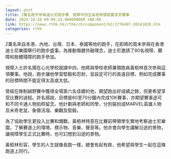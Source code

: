 ```yaml
---
layout: post
title: 2萬名跑手參與迪士尼跑步賽　視障中四生由老師領跑冀享受賽事
date: 2024-10-28 09:09:24.000000000 +08:00
link: https://news.rthk.hk/rthk/ch/component/k2/1776497-20241028.htm
categories: rthk
---
```


2萬名來自本港、內地、台灣、日本、泰國等地的跑手，在即將的周末參與在香港迪士尼樂園舉行的跑步盛事。為推動傷健共融理念，迪士尼邀請了80名視障、聽障和肢體殘障的跑手參加。

視障人士許名揚在心光學校就讀中四，他將與學校老師兼領跑員黃栢林首次參與這項賽事。他說，跑步讓他學習堅毅和忍耐，並設定可行的長遠目標，例如完成賽事的目標時間不能定得太高或太低。

曾經在隊制越野賽中獲得全場第六名佳績的他，期望跑出好成績之餘，但更希望享受比賽的過程。許名揚說，目標是60至70分鐘內完成10K賽事，亦期望賽事途可和不同卡通人物拍照留念。他計劃與老師和同學，分別裝扮成MARVEL英雄人物及米奇老鼠，象徵活潑、樂觀及堅毅。

為了協助學生更投入比賽和備戰，黃栢林特意在比賽前帶領學生實地考察迪士尼樂園，了解賽道上的環境、標示物、音樂、聲音等。他亦會向學生講解沿途的景物，讓視障學生正式比賽時，也可幻想到沿途的景物。

黃栢林形容，學生的人生就像長跑一樣，總會有起有跌，他希望與學生一起在這條跑道上同行。
